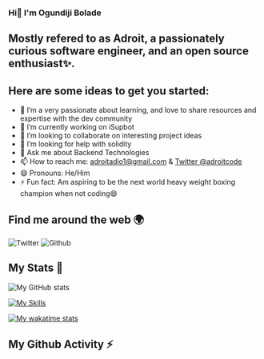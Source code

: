 ### Hi👋 I'm Ogundiji Bolade

Mostly refered to as **Adroit**, a passionately curious software engineer, and an open source enthusiast✨.
---

## Here are some ideas to get you started:

- 🌱 I’m a very passionate about learning, and love to share resources and expertise with the dev community
- 🔭 I’m currently working on iSupbot
- 👯 I’m looking to collaborate on interesting project ideas
- 🤔 I’m looking for help with solidity
- 💬 Ask me about Backend Technologies
- 📫 How to reach me: [adroitadio1@gmail.com](mailto:adroitadio1@gmail.com) & [Twitter @adroitcode](https://twitter.com/adroitcode)
- 😄 Pronouns: He/Him
- ⚡ Fun fact: Am aspiring to be the next world heavy weight boxing champion when not coding😄

## Find me around the web 🌍
![Twitter](https://img.shields.io/twitter/follow/adroitcode?label=follow&style=social)
![Github](https://img.shields.io/github/followers/adroit11?label=follow&style=social)

## My Stats 🏢

![My GitHub stats](https://github-readme-stats.vercel.app/api?username=adroit11&show_icons=true&count_private=true&theme=dark)

[![My Skills](https://github-readme-stats.vercel.app/api/top-langs/?username=adroit11&layout=compact&theme=dark&langs_count=8)](https://github.com/anuraghazra/github-readme-stats)

[![My wakatime stats](https://github-readme-stats.vercel.app/api/wakatime?username=adroit11&layout=compact&theme=dark)](https://github.com/anuraghazra/github-readme-stats)

## My Github Activity ⚡
<!--START_SECTION:activity-->
<!--END_SECTION:activity-->


